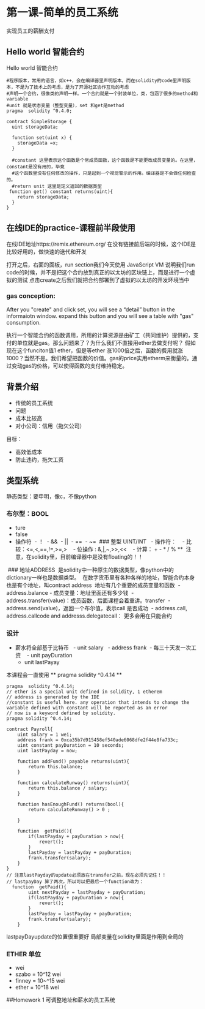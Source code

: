 # 第一课-简单的员工系统
实现员工的薪酬支付
## Hello world 智能合约

 Hello world 智能合约
 
```  
#程序版本，常用的语言，如c++，会在编译器里声明版本。而在solidity的code里声明版本，不是为了技术上的考虑，是为了开源社区协作互动的考虑
#声明一个合约，很像类的声明一样。一个合约就是一个封装单位，类，包涵了很多的method和variable
#unit 就是状态变量（整型变量），set 和get是method
pragma  solidity ^0.4.0;

contract SimpleStorage {
  uint storageData;
  
  function set(uint x) {
    storageData =x;
  }
  
  #constant 这里表示这个函数是个常成员函数，这个函数是不能更改成员变量的。在这里，constant是没有用的，毕竟
  #这个函数里没有任何修改的操作，只是起到一个视觉警示的作用。编译器是不会做任何检查的。
  #return unit 这里是定义返回的数据类型
 function get() constant returns(uint){
    return storageData; 
  }
}
```

## 在线IDE的practice-课程前半段使用
在线IDE地址https://remix.ethereum.org/
在没有链接前后端的时候，这个IDE是比较好用的，做快速的迭代和开发

打开之后，右面的面板，run section我们今天使用 JavaScript VM
说明我们run code的时候，并不是把这个合约放到真正的以太坊的区块链上，而是进行一个虚拟的测试
点击create之后我们就把合约部署到了虚拟的以太坊的开发环境当中

### gas conception:
After you "create" and click set, you will see a “detail” button in the informaiotn window. expand this button and you will see a table with  "gas" consumption.

执行一个智能合约的函数调用，所用的计算资源是由矿工（共同维护）提供的，支付的单位就是gas。那么问题来了？为什么我们不直接用ether去做支付呢？
假如现在这个funciton值1 ether，但是等ether 涨1000倍之后，函数的费用就涨1000？当然不是。我们希望把函数的价值。gas的price实用etherm来衡量的。通过变动gas的价格，可以使得函数的支付维持稳定。


## 背景介绍
- 传统的员工系统
- 问题
 - 成本比较高
 -  对小公司：信用（拖欠公司）
 
 目标：
 - 高效低成本
 - 防止违约，拖欠工资
 
## 类型系统
 静态类型：要申明，像c，不像python
 
 ### 布尔型：BOOL
 - ture
 - false
 - 操作符
  - ！
  - &&
  - ||
  - ==
  - ~=
  ### 整型 UINT/INT
   - 操作符：
    - 比较：<=,<,==,!=,>=,>
    - 位操作 : &,|,~,>>,<<
    - 计算： + - * / % **
  注意，在solidity里，目前编译器中是没有floating的！！
  
  ### 地址ADDRESS
  是solidity中一种原生的数据类型，像python中的dictionary一样也是数据类型。
  在数字货币里有各种各样的地址，智能合约本身也是有个地址，叫contract address
  地址有几个重要的成员变量和函数
  - address.balance - 成员变量：地址里面还有多少钱
  - address.transfer(value)：成员函数，后面课程会着重讲。transfer
  - address.send(value)，返回一个布尔值，表示call 是否成功
  - address.call, address.callcode and addresss.delegatecall： 更多会用在只能合约
 
 ### 设计
 - 薪水将全部基于比特币
   - unit salary
   - address frank
  - 每三十天发一次工资
    - unit payDuration
    - unit lastPayay
    
本课程会一直使用 ** pragma solidity ^0.4.14 **
    
```
pragma  solidity ^0.4.14;
// ether is a special unit defined in solidity, 1 etherem
// address is generated by the IDE
//constant is useful here. any operation that intends to change the variable defined with constant will be reported as an error
// now is a keyword defined by solidity.
pragma solidity ^0.4.14;

contract Payroll{
    uint salary = 1 wei;
    address frank = 0xca35b7d915458ef540ade6068dfe2f44e8fa733c;
    uint constant payDuration = 10 seconds;
    uint lastPayday = now;
    
    function addFund() payable returns(uint){
        return this.balance;
    }
    
    function calculateRunway() returns(uint){
        return this.balance / salary;
    }
    
    function hasEnoughFund() returns(bool){
        return calculateRunway() > 0 ;
        
    }
    
    function  getPaid(){
        if(lastPayday + payDuration > now){
            revert();
        }
        lastPayday = lastPayday + payDuration;
        frank.transfer(salary);
    }
}
// 注意lastPayday的update必须放在transfer之前，现在必须先记住！！
// lastpayDay 算了两次，所以可以把最后一个function改为：
  function  getPaid(){
        uint nextPayday = lastPayday + payDuration;
        if(lastPayday + payDuration > now){
            revert();
        }
        lastPayday = lastPayday + payDuration;
        frank.transfer(salary);
    }

```
lastpayDayupdate的位置很重要好
局部变量在solidity里面是作用到全局的

### ETHER 单位
- wei
- szabo = 10^12 wei
- finney = 10~^15 wei
- ether = 10^18 wei

 ##Homework 1 
 可调整地址和薪水的员工系统
 
 
